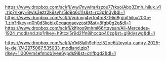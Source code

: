 https://www.dropbox.com/scl/fi/wwj7nywlra4zzoe77rkso/Abo3Zmh_hilux_v1.zip?rlkey=8wls3ezz2k9syhr5ld9q6c11s&st=rc3p1n3y&dl=1
https://www.dropbox.com/scl/fi/yrdnng4yrto4m8z16in8g/qifhilux2005-1.zip?rlkey=n0h0d3koblx0cqaqgaovzost9&st=8fgb0g2q&dl=1
https://www.dropbox.com/scl/fi/klfjroo9mhml66rtqvsan/Ali-Mercedes-1924_modland.zip?rlkey=h9tcxl5r9d21fn8ihccqp40zg&st=gi9dyswg&dl=1

https://www.dropbox.com/scl/fi/n1xl8lalh9chezl52oe6t/toyota-camry-2025-le-xle_1742975067_535033_modland.zip?rlkey=1l000vm4efnndb1yee6ypds9i&st=drlfbgd2&dl=1
